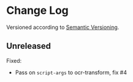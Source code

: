 Change Log
==========

Versioned according to [Semantic Versioning](http://semver.org/).

## Unreleased

Fixed:

  * Pass on `script-args` to ocr-transform, fix #4

<!-- link-labels -->
[0.0.1]: ../../compare/HEAD...v0.0.1
